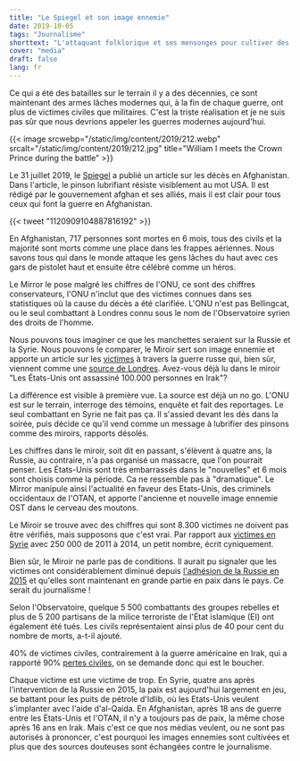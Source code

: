 ```yaml
---
title: "Le Spiegel et son image ennemie"
date: 2019-10-05
tags: "Journalisme"
shorttext: "L'attaquant folklorique et ses mensonges pour cultiver des images ennemies. Ce n'est pas un passé, le Mirror le fait aujourd'hui comme il l'a fait en 1940."
cover: "media"
draft: false
lang: fr
---
```


Ce qui a été des batailles sur le terrain il y a des décennies, ce sont maintenant des armes lâches modernes qui, à la fin de chaque guerre, ont plus de victimes civiles que militaires. C'est la triste réalisation et je ne suis pas sûr que nous devrions appeler les guerres modernes aujourd'hui. 

{{< image srcwebp="/static/img/content/2019/212.webp" srcalt="/static/img/content/2019/212.jpg" title="William I meets the Crown Prince during the battle" >}}

Le 31 juillet 2019, le [Spiegel](https://www.spiegel.de/politik/ausland/afghanistan-regierung-und-verbuendete-toeten-mehr-zivilisten-als-die-taliban-a-1279785.html "Afghanische Regierung und Verbündete töten mehr Zivilisten als die Taliban") a publié un article sur les décès en Afghanistan. Dans l'article, le pinson lubrifiant résiste visiblement au mot USA. Il est rédigé par le gouvernement afghan et ses alliés, mais il est clair pour tous ceux qui font la guerre en Afghanistan.

{{< tweet "1120909104887816192" >}}

En Afghanistan, 717 personnes sont mortes en 6 mois, tous des civils et la majorité sont morts comme une place dans les frappes aériennes. Nous savons tous qui dans le monde attaque les gens lâches du haut avec ces gars de pistolet haut et ensuite être célébré comme un héros. 

Le Mirror le pose malgré les chiffres de l'ONU, ce sont des chiffres conservateurs, l'ONU n'inclut que des victimes connues dans ses statistiques où la cause du décès a été clarifiée. L'ONU n'est pas Bellingcat, ou le seul combattant à Londres connu sous le nom de l'Observatoire syrien des droits de l'homme.

Nous pouvons tous imaginer ce que les manchettes seraient sur la Russie et la Syrie. Nous pouvons le comparer, le Miroir sert son image ennemie et apporte un article sur les [victimes](https://www.spiegel.de/politik/ausland/syrien-russische-angriffe-toeteten-8300-zivilisten-in-syrien-laut-aktivisten-a-1289299.html "Russische Angriffe töteten 8300 Zivilisten in Syrien") à travers la guerre russe qui, bien sûr, viennent comme une [source de Londres](https://thegrayzone.com/2018/06/06/syrian-observatory-for-human-rights-funding-sohr-uk-government/ "Syrian Observatory for Human Rights (SOHR) Is Funded by UK Government"). Avez-vous déjà lu dans le miroir "Les États-Unis ont assassiné 100.000 personnes en Irak"?

La différence est visible à première vue. La source est déjà un no go. L'ONU est sur le terrain, interroge des témoins, enquête et fait des reportages. Le seul combattant en Syrie ne fait pas ça. Il s'assied devant les dés dans la soirée, puis décide ce qu'il vend comme un message à lubrifier des pinsons comme des miroirs, rapports désolés. 

Les chiffres dans le miroir, soit dit en passant, s'élèvent à quatre ans, la Russie, au contraire, n'a pas organisé un massacre, que l'on pourrait penser. Les États-Unis sont très embarrassés dans le "nouvelles" et 6 mois sont choisis comme la période. Ca ne ressemble pas à "dramatique". Le Mirror manipule ainsi l'actualité en faveur des Etats-Unis, des criminels occidentaux de l'OTAN, et apporte l'ancienne et nouvelle image ennemie OST dans le cerveau des moutons.

Le Miroir se trouve avec des chiffres qui sont 8.300 victimes ne doivent pas être vérifiés, mais supposons que c'est vrai. Par rapport aux [victimes en Syrie](https://www.pbs.org/wgbh/frontline/article/a-staggering-new-death-toll-for-syrias-war-470000/ "A Staggering New Death Toll for Syria’s War — 470,000") avec 250 000 de 2011 à 2014, un petit nombre, écrit cyniquement.

Bien sûr, le Miroir ne parle pas de conditions. Il aurait pu signaler que les victimes ont considérablement diminué depuis [l'adhésion de la Russie en 2015](https://en.wikipedia.org/wiki/Casualties_of_the_Syrian_Civil_War#Death_tolls_by_time_periods "Casualties of the Syrian Civil War") et qu'elles sont maintenant en grande partie en paix dans le pays. Ce serait du journalisme ! 

Selon l'Observatoire, quelque 5 500 combattants des groupes rebelles et plus de 5 200 partisans de la milice terroriste de l'État islamique (EI) ont également été tués. Les civils représentaient ainsi plus de 40 pour cent du nombre de morts, a-t-il ajouté.

40% de victimes civiles, contrairement à la guerre américaine en Irak, qui a rapporté 90% [pertes civiles](https://www.sueddeutsche.de/politik/us-invasion-im-irak-ein-krieg-den-alle-verloren-haben-1.994414 "Ein Krieg, den alle verloren haben"), on se demande donc qui est le boucher. 

Chaque victime est une victime de trop. En Syrie, quatre ans après l'intervention de la Russie en 2015, la paix est aujourd'hui largement en jeu, se battant pour les puits de pétrole d'Idlib, où les Etats-Unis veulent s'implanter avec l'aide d'al-Qaida. En Afghanistan, après 18 ans de guerre entre les États-Unis et l'OTAN, il n'y a toujours pas de paix, la même chose après 16 ans en Irak. Mais c'est ce que nos médias veulent, ou ne sont pas autorisés à prononcer, c'est pourquoi les images ennemies sont cultivées et plus que des sources douteuses sont échangées contre le journalisme. 
